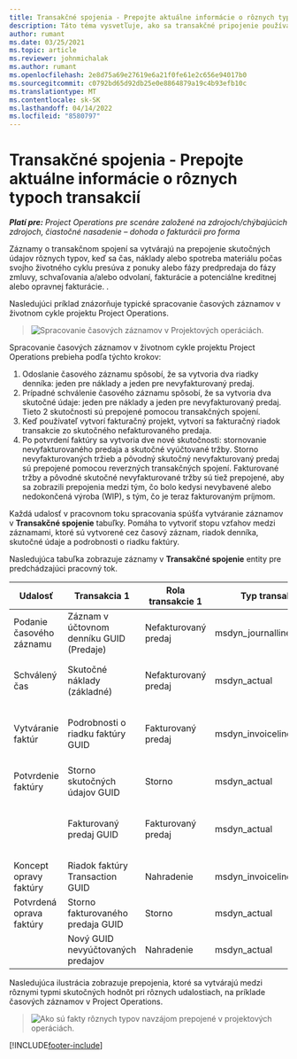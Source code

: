 ```yaml
---
title: Transakčné spojenia - Prepojte aktuálne informácie o rôznych typoch transakcií
description: Táto téma vysvetľuje, ako sa transakčné pripojenie používa na prepojenie skutočných údajov rôznych typov, aby sa pomohlo sledovať ziskovosť, nevybavené fakturácie a výpočty účtovaných a nevyfakturovaných príjmov.
author: rumant
ms.date: 03/25/2021
ms.topic: article
ms.reviewer: johnmichalak
ms.author: rumant
ms.openlocfilehash: 2e8d75a69e27619e6a21f0fe61e2c656e94017b0
ms.sourcegitcommit: c0792bd65d92db25e0e8864879a19c4b93efb10c
ms.translationtype: MT
ms.contentlocale: sk-SK
ms.lasthandoff: 04/14/2022
ms.locfileid: "8580797"
---
```

# <a name="transaction-connections---link-actuals-of-different-transaction-types"></a>Transakčné spojenia - Prepojte aktuálne informácie o rôznych typoch transakcií

_**Platí pre:** Project Operations pre scenáre založené na zdrojoch/chýbajúcich zdrojoch, čiastočné nasadenie – dohoda o fakturácii pro forma_

Záznamy o transakčnom spojení sa vytvárajú na prepojenie skutočných údajov rôznych typov, keď sa čas, náklady alebo spotreba materiálu počas svojho životného cyklu presúva z ponuky alebo fázy predpredaja do fázy zmluvy, schvaľovania a/alebo odvolaní, fakturácie a potenciálne kreditnej alebo opravnej fakturácie. .

Nasledujúci príklad znázorňuje typické spracovanie časových záznamov v životnom cykle projektu Project Operations.

> ![Spracovanie časových záznamov v Projektových operáciách.](media/basic-guide-17.png)

Spracovanie časových záznamov v životnom cykle projektu Project Operations prebieha podľa týchto krokov: 

1. Odoslanie časového záznamu spôsobí, že sa vytvoria dva riadky denníka: jeden pre náklady a jeden pre nevyfakturovaný predaj. 
2. Prípadné schválenie časového záznamu spôsobí, že sa vytvoria dva skutočné údaje: jeden pre náklady a jeden pre nevyfakturovaný predaj. Tieto 2 skutočnosti sú prepojené pomocou transakčných spojení.
3. Keď používateľ vytvorí fakturačný projekt, vytvorí sa fakturačný riadok transakcie zo skutočného nefakturovaného predaja.
4. Po potvrdení faktúry sa vytvoria dve nové skutočnosti: stornovanie nevyfakturovaného predaja a skutočné vyúčtované tržby. Storno nevyfakturovaných tržieb a pôvodný skutočný nevyfakturovaný predaj sú prepojené pomocou reverzných transakčných spojení. Fakturované tržby a pôvodné skutočné nevyfakturované tržby sú tiež prepojené, aby sa zobrazili prepojenia medzi tým, čo bolo kedysi nevybavené alebo nedokončená výroba (WIP), s tým, čo je teraz fakturovaným príjmom.   

Každá udalosť v pracovnom toku spracovania spúšťa vytváranie záznamov v **Transakčné spojenie** tabuľky. Pomáha to vytvoriť stopu vzťahov medzi záznamami, ktoré sú vytvorené cez časový záznam, riadok denníka, skutočné údaje a podrobnosti o riadku faktúry.

Nasledujúca tabuľka zobrazuje záznamy v **Transakčné spojenie** entity pre predchádzajúci pracovný tok.

|Udalosť                   |Transakcia 1                 |Rola transakcie 1 |Typ transakcie 1       |Transakcia 2          |Rola transakcie 2 |Typ transakcie 2 |
|------------------------|------------------------------|---------------|-----------------------------|-----------------------------|-------------------|-------------------|
|Podanie časového záznamu   |Záznam v účtovnom denníku GUID (Predaje)     |Nefakturovaný predaj |msdyn_journalline            |Záznam v účtovnom denníku GUID (náklady)     |Náklady            |msdyn_journalline  |
|Schválený čas           |Skutočné náklady (základné)  |Nefakturovaný predaj |msdyn_actual                 |Skutočné náklady (náklady) GUID       |Náklady            |msdyn_actual       |
|Vytváranie faktúr        |Podrobnosti o riadku faktúry GUID      |Fakturovaný predaj   |msdyn_invoicelinetransaction |Nové nefakturované skutočné údaje predaja GUID   |Nefakturovaný predaj  |msdyn_actual       |
|Potvrdenie faktúry    |Storno skutočných údajov GUID         |Storno      |msdyn_actual                 |Pôvodné nefakturované predaje GUID |Pôvodné        |msdyn_actual       |
|                        |Fakturovaný predaj GUID             |Fakturovaný predaj   |msdyn_actual                 |Nové nefakturované skutočné údaje predaja GUID   |Nefakturovaný predaj  |msdyn_actual       |
|Koncept opravy faktúry |Riadok faktúry Transaction GUID|Nahradenie      |msdyn_invoicelinetransaction |Fakturovaný predaj GUID            |Pôvodné        |msdyn_actual       |
|Potvrdená oprava faktúry|Storno fakturovaného predaja GUID  |Storno      |msdyn_actual                 |Fakturovaný predaj GUID            |Pôvodné        |msdyn_actual       |
|                        |Nový GUID nevyúčtovaných predajov |Nahradenie            |msdyn_actual                 |Fakturovaný predaj GUID            |Pôvodné        |msdyn_actual       |


Nasledujúca ilustrácia zobrazuje prepojenia, ktoré sa vytvárajú medzi rôznymi typmi skutočných hodnôt pri rôznych udalostiach, na príklade časových záznamov v Project Operations.

> ![Ako sú fakty rôznych typov navzájom prepojené v projektových operáciách.](media/TransactionConnections.png)

[!INCLUDE[footer-include](../includes/footer-banner.md)]
